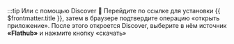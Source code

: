 :::tip Или с помощью Discover :thinking:
Перейдите по ссылке для <a :href="'appstream://' + $frontmatter.appstreamFlatpak">установки {{ $frontmatter.title }}</a>, затем в браузере подтвердите операцию «открыть приложение». После этого откроется Discover, выберите в нём источник **«Flathub»** и нажмите кнопку «скачать»

